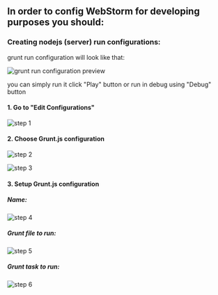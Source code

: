 ## In order to config WebStorm for developing purposes you should:
### Creating nodejs (server) run configurations:

grunt run configuration will look like that:

![grunt run configuration preview](https://github.com/e-government-ua/i/blob/test/docs/img/client_step1.png)

you can simply run it click "Play" button or run in debug using "Debug" button

#### 1. Go to "Edit Configurations"

![step 1](https://github.com/e-government-ua/i/blob/test/docs/img/client_step2.png)

#### 2. Choose Grunt.js configuration

![step 2](https://github.com/e-government-ua/i/blob/test/docs/img/client_step3.png)

![step 3](https://github.com/e-government-ua/i/blob/test/docs/img/client_step4.png)

#### 3. Setup Grunt.js configuration

##### Name:

![step 4](https://github.com/e-government-ua/i/blob/test/docs/img/client_step5.png)

##### Grunt file to run:

![step 5](https://github.com/e-government-ua/i/blob/test/docs/img/client_step6.png)

##### Grunt task to run:

![step 6](https://github.com/e-government-ua/i/blob/test/docs/img/client_step7.png)
